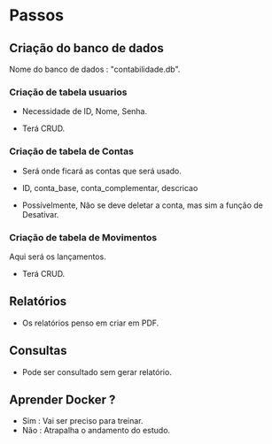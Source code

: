 # Passos

## Criação do banco de dados 

Nome do banco de dados : "contabilidade.db".


### Criação de tabela usuarios 

* Necessidade de ID, Nome, Senha.

* Terá CRUD.

### Criação de tabela de Contas

* Será onde ficará as contas que será usado.

* ID, conta_base, conta_complementar, descricao

* Possívelmente, Não se deve deletar a conta, mas sim a função de Desativar. 

### Criação de tabela de Movimentos

Aqui será os lançamentos. 

* Terá CRUD.

## Relatórios 

* Os relatórios penso em criar em PDF. 

## Consultas 

* Pode ser consultado sem gerar relatório. 



## Aprender Docker ?
* Sim : Vai ser preciso para treinar.
* Não : Atrapalha o andamento do estudo.